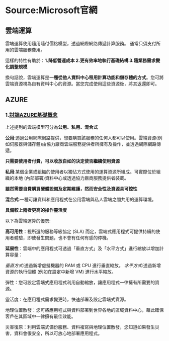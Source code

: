 # Source:Microsoft官網

## 雲端運算

雲端運算使用隨用隨付價格模型，透過網際網路傳遞計算服務。 通常只須支付所用的雲端服務費用。

這樣的特性有助於：**1.降低營運成本 2.更有效率地執行基礎結構 3.隨業務需求變化調整規模**

換句話說，雲端運算是**一種從他人資料中心租用計算功能和儲存體的方式**。您可將雲端資源視為自有資料中心的資源。當您完成使用這些資源後，將其返還即可。


## AZURE

### 1.[討論AZURE基礎概念](https://docs.microsoft.com/zh-tw/learn/modules/fundamental-azure-concepts/)

上述提到的雲端模型可分為**公用、私用、混合式**

**公用**:透過公用網際網路提供，想要購買該服務的任何人都可以使用。雲端資源(例如伺服器與儲存體)由協力廠商雲端服務提供者所擁有及操作，並透過網際網路傳遞。

**只需要使用者付費，可以收放自如的決定使否繼續使用資源**

**私用**:某個企業或組織的使用者以獨佔方式使用的運算資源所組成。可實際位於組織的本地 (內部部署)資料中心或透過協力廠商服務提供者裝載。

**雖然需要自費購買硬體設備及定期維護，然而安全性及資源具可控性**

**混合式**:一種可讓資料和應用程式在公用雲端與私人雲端之間共用的運算環境。

**具備較上兩者更高的操作靈活度**

以下為雲端運算的優勢:

**高可用性**：視所選的服務等級協定 (SLA) 而定，雲端式應用程式可提供持續的使用者體驗，即使發生問題，也不會有任何有感的停機。

**延展性**：雲端中的應用程式可透過「垂直方式」及「水平方式」進行縮放以增加計算容量：

*垂直方式*:透過新增虛擬機器的 RAM 或 CPU 進行垂直縮放。
*水平方式*:透過新增資源的執行個體 (例如在設定中新增 VM) 進行水平縮放。

彈性：您可設定雲端式應用程式利用自動縮放，讓應用程式一律擁有所需要的資源。

靈活度：在應用程式需求變更時，快速部署及設定雲端式資源。

地理位置散發：您可將應用程式與資料部署到世界各地的區域資料中心，藉此確保客戶在其區域中一律擁有最佳效能。

災害復原：利用雲端式備份服務、資料複寫與地理位置散發，您知道如果發生災害，資料會很安全，所以可放心地部署應用程式。
